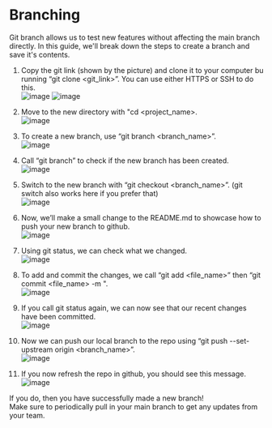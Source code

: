 # Branching
Git branch allows us to test new features without affecting the main branch directly. In this guide, we'll break down the steps to create a branch and save it's contents.

1. Copy the git link (shown by the picture) and clone it to your computer bu running “git clone <git_link>”. You can use either HTTPS or SSH to do this.<br>
![image](https://user-images.githubusercontent.com/48599206/131269189-0c665b3f-b5a3-4216-9bbc-f0a336c2b899.png)
![image](https://user-images.githubusercontent.com/48599206/131269345-e0235911-30f5-4918-8646-ce3da8849457.png)

2. Move to the new directory with "cd <project_name>.<br>
![image](https://user-images.githubusercontent.com/48599206/131269444-66d73f40-7b5d-461d-b3fb-929ab8f8b5ae.png)

3. To create a new branch, use “git branch <branch_name>”.<br>
![image](https://user-images.githubusercontent.com/48599206/131269424-0086aa69-4c4c-44fd-8103-58b7fffc4e2f.png)

4. Call “git branch” to check if the new branch has been created.<br>
![image](https://user-images.githubusercontent.com/48599206/131269475-1609752e-dfc8-4446-824c-c994a0f33499.png)

5. Switch to the new branch with “git checkout <branch_name>”. (git switch also works here if you prefer that)<br>
![image](https://user-images.githubusercontent.com/48599206/131269498-47a3849d-a9f8-4057-9310-cccaa2baa0ee.png)

6. Now, we’ll make a small change to the README.md to showcase how to push your new branch to github.<br>
![image](https://user-images.githubusercontent.com/48599206/131269566-98d593a1-16ec-4624-8c49-8177b361baac.png)

7. Using git status, we can check what we changed.<br>
![image](https://user-images.githubusercontent.com/48599206/131269611-0a6ee20a-74ab-45bc-b7a8-ec7c2fc0fa0a.png)

8. To add and commit the changes, we call “git add <file_name>” then “git commit <file_name> -m <message>".<br>
![image](https://user-images.githubusercontent.com/48599206/131269665-1be6bf6b-e667-4e55-8e12-8318d9ac2e62.png)

9. If you call git status again, we can now see that our recent changes have been committed.<br>
![image](https://user-images.githubusercontent.com/48599206/131269687-ae2b7588-f28b-4d88-8546-59e96a8b1b2a.png)

10. Now we can push our local branch to the repo using “git push --set-upstream origin <branch_name>”.<br>
![image](https://user-images.githubusercontent.com/48599206/131269717-91c6dd48-22f2-4651-abdc-8d57784d6c07.png)

11. If you now refresh the repo in github, you should see this message.<br>
![image](https://user-images.githubusercontent.com/48599206/131269739-c5e17bd6-3b9a-4762-9bc8-5ba7c19990cd.png)

If you do, then you have successfully made a new branch!<br>
Make sure to periodically pull in your main branch to get any updates from your team.
